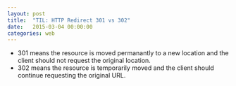 ```yaml
---
layout: post
title:  "TIL: HTTP Redirect 301 vs 302"
date:   2015-03-04 00:00:00
categories: web
---
```


* 301 means the resource is moved permanantly to a new location and the client should not request the original location.
* 302 means the resource is temporarily moved and the client should continue requesting the original URL.
